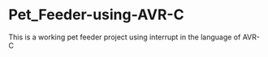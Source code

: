 # Pet_Feeder-using-AVR-C
This is a working pet feeder project using interrupt in the language of AVR-C
